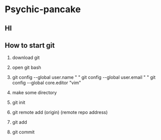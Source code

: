 # Psychic-pancake 

## HI

## How to start git
1. download git
2. open git bash
3. git config --global user.name " "
git config --global user.email " "
git config --global core.editor "vim"

4. make some directory
5. git init
6. git remote add (origin) (remote repo address)

7. git add
8. git commit


